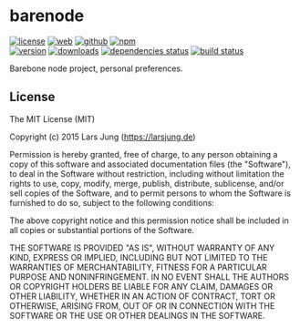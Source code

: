 # barenode

[![license][license-img]][github] [![web][web-img]][web] [![github][github-img]][github] [![npm][npm-img]][npm]  
[![version][npm-v-img]][npm] [![downloads][npm-dm-img]][npm] [![dependencies status][gemnasium-img]][gemnasium] [![build status][travis-img]][travis]

Barebone node project, personal preferences.


## License
The MIT License (MIT)

Copyright (c) 2015 Lars Jung (https://larsjung.de)

Permission is hereby granted, free of charge, to any person obtaining a copy
of this software and associated documentation files (the "Software"), to deal
in the Software without restriction, including without limitation the rights
to use, copy, modify, merge, publish, distribute, sublicense, and/or sell
copies of the Software, and to permit persons to whom the Software is
furnished to do so, subject to the following conditions:

The above copyright notice and this permission notice shall be included in
all copies or substantial portions of the Software.

THE SOFTWARE IS PROVIDED "AS IS", WITHOUT WARRANTY OF ANY KIND, EXPRESS OR
IMPLIED, INCLUDING BUT NOT LIMITED TO THE WARRANTIES OF MERCHANTABILITY,
FITNESS FOR A PARTICULAR PURPOSE AND NONINFRINGEMENT. IN NO EVENT SHALL THE
AUTHORS OR COPYRIGHT HOLDERS BE LIABLE FOR ANY CLAIM, DAMAGES OR OTHER
LIABILITY, WHETHER IN AN ACTION OF CONTRACT, TORT OR OTHERWISE, ARISING FROM,
OUT OF OR IN CONNECTION WITH THE SOFTWARE OR THE USE OR OTHER DEALINGS IN
THE SOFTWARE.


[web]: https://larsjung.de/barenode/
[github]: https://github.com/lrsjng/barenode
[npm]: https://www.npmjs.org/package/barenode
[gemnasium]: https://gemnasium.com/lrsjng/barenode
[travis]: https://travis-ci.org/lrsjng/barenode

[license-img]: https://img.shields.io/badge/license-MIT-a0a060.svg?style=flat-square
[web-img]: https://img.shields.io/badge/web-larsjung.de/barenode-a0a060.svg?style=flat-square
[github-img]: https://img.shields.io/badge/github-lrsjng/barenode-a0a060.svg?style=flat-square
[npm-img]: https://img.shields.io/badge/npm-barenode-a0a060.svg?style=flat-square

[npm-v-img]: https://img.shields.io/npm/v/barenode.svg?style=flat-square
[npm-dm-img]: https://img.shields.io/npm/dm/barenode.svg?style=flat-square
[gemnasium-img]: https://img.shields.io/gemnasium/lrsjng/barenode.svg?style=flat-square
[travis-img]: https://img.shields.io/travis/lrsjng/barenode.svg?style=flat-square
